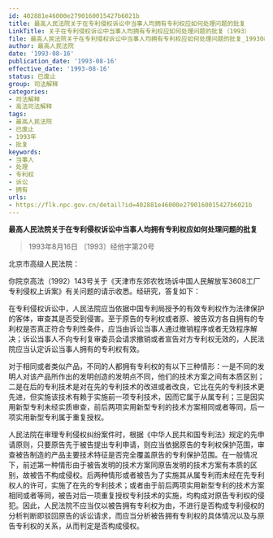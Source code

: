```yaml
---
id: 402881e46000e2790160015427b6021b
title: 最高人民法院关于在专利侵权诉讼中当事人均拥有专利权应如何处理问题的批复
LinkTitle: 关于在专利侵权诉讼中当事人均拥有专利权应如何处理问题的批复（1993）
file: 最高人民法院关于在专利侵权诉讼中当事人均拥有专利权应如何处理问题的批复_19930816_402881e46000e2790160015427b6021b.docx
author: 最高人民法院
date: '1993-08-16'
publication_date: '1993-08-16'
effective_date: '1993-08-16'
status: 已废止
group: 司法解释
categories:
- 司法解释
- 高法司法解释
tags:
- 最高人民法院
- 已废止
- 1993年
- 批复
keywords:
- 当事人
- 处理
- 专利权
- 诉讼
- 拥有
urls:
- https://flk.npc.gov.cn/detail?id=402881e46000e2790160015427b6021b
---
```


**最高人民法院关于在专利侵权诉讼中当事人均拥有专利权应如何处理问题的批复**

> 1993年8月16日 〔1993〕经他字第20号

北京市高级人民法院：

你院京高法（1992）143号关于《天津市东郊农牧场诉中国人民解放军3608工厂专利侵权上诉案》有关问题的请示收悉。经研究，答复如下：

在专利侵权诉讼中，人民法院应当依据中国专利局授予的有效专利权作为法律保护的客体，审查其是否受到侵害。至于原告的专利权或者原、被告双方各自拥有的专利权是否真正符合专利性条件，应当由诉讼当事人通过撤销程序或者无效程序解决；诉讼当事人不向专利复审委员会请求撤销或者宣告对方专利权无效的，人民法院应当认定诉讼当事人拥有的专利权有效。

对于相同或者类似产品，不同的人都拥有专利权的有以下三种情形：一是不同的发明人对该产品所作出的发明创造的发明点不同，他们的技术方案之间有本质区别；二是在后的专利技术是对在先的专利技术的改进或者改良，它比在先的专利技术更先进，但实施该技术有赖于实施前一项专利技术，因而它属于从属专利；三是因实用新型专利未经实质审查，前后两项实用新型专利的技术方案相同或者等同，后一项实用新型专利属于重复授权。

人民法院在审理专利侵权纠纷案件时，根据《中华人民共和国专利法》规定的先申请原则，只要原告先于被告提出专利申请，则应当依据原告的专利权保护范围，审查被告制造的产品主要技术特征是否完全覆盖原告的专利保护范围。在一般情况下，前述第一种情形由于被告发明的技术方案同原告发明的技术方案有本质的区别，故被告不构成侵权。后两种情形或者被告为了实施其从属专利而未经在先专利权人的许可，实施了在先的专利技术；或者由于前后两项实用新型专利的技术方案相同或者等同，被告对后一项重复授权专利技术的实施，均构成对原告专利权的侵犯。因此，人民法院不应当仅以被告拥有专利权为由，不进行是否构成专利侵权的分析判断即驳回原告的诉讼请求，而应当分析被告拥有专利权的具体情况以及与原告专利权的关系，从而判定是否构成侵权。
